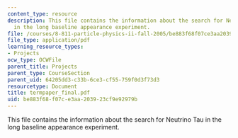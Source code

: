 ```yaml
---
content_type: resource
description: This file contains the information about the search for Neutrino Tau
  in the long baseline appearance experiment.
file: /courses/8-811-particle-physics-ii-fall-2005/be883f68f07ce3aa203923cf9e92979b_termpaper_final.pdf
file_type: application/pdf
learning_resource_types:
- Projects
ocw_type: OCWFile
parent_title: Projects
parent_type: CourseSection
parent_uid: 64205dd3-c33b-6ce3-cf55-759f0d3f73d3
resourcetype: Document
title: termpaper_final.pdf
uid: be883f68-f07c-e3aa-2039-23cf9e92979b
---
```

This file contains the information about the search for Neutrino Tau in the long baseline appearance experiment.

